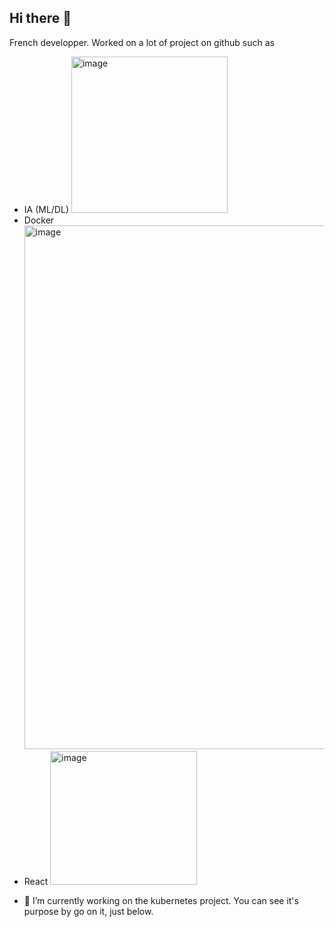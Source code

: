 ## Hi there 👋
French developper. Worked on a lot of project on github
such as 
  * IA (ML/DL) <img width="250" height="250" alt="image" src="https://github.com/user-attachments/assets/bd8eb1e4-7dec-40f4-b67f-ba1f411dcb6a" />
  * Docker <img width="1280" height="838" alt="image" src="https://github.com/user-attachments/assets/bb135fec-bb4b-4454-adca-bf19ad780e28" />
  * React <img width="235" height="214" alt="image" src="https://github.com/user-attachments/assets/3cac6107-60bd-400f-978e-9666c9d54d7f" />

- 🔭 I’m currently working on the kubernetes project. You can see it's purpose by go on it, just below.
<!--
**Zapphyrr/Zapphyrr** is a ✨ _special_ ✨ repository because its `README.md` (this file) appears on your GitHub profile.

Here are some ideas to get you started:

- 🔭 I’m currently working on ...
- 🌱 I’m currently learning ...
- 👯 I’m looking to collaborate on ...
- 🤔 I’m looking for help with ...
- 💬 Ask me about ...
- 📫 How to reach me: ...
- 😄 Pronouns: ...
- ⚡ Fun fact: ...
-->
